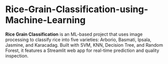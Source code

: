 # Rice-Grain-Classification-using-Machine-Learning
**Rice Grain Classification** is an ML-based project that uses image processing to classify rice into five varieties: Arborio, Basmati, Ipsala, Jasmine, and Karacadag. Built with SVM, KNN, Decision Tree, and Random Forest, it features a Streamlit web app for real-time prediction and quality inspection.

